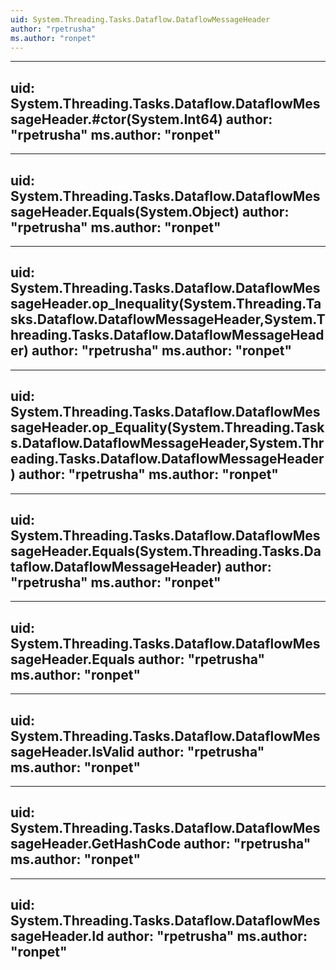 ```yaml
---
uid: System.Threading.Tasks.Dataflow.DataflowMessageHeader
author: "rpetrusha"
ms.author: "ronpet"
---
```


---
uid: System.Threading.Tasks.Dataflow.DataflowMessageHeader.#ctor(System.Int64)
author: "rpetrusha"
ms.author: "ronpet"
---

---
uid: System.Threading.Tasks.Dataflow.DataflowMessageHeader.Equals(System.Object)
author: "rpetrusha"
ms.author: "ronpet"
---

---
uid: System.Threading.Tasks.Dataflow.DataflowMessageHeader.op_Inequality(System.Threading.Tasks.Dataflow.DataflowMessageHeader,System.Threading.Tasks.Dataflow.DataflowMessageHeader)
author: "rpetrusha"
ms.author: "ronpet"
---

---
uid: System.Threading.Tasks.Dataflow.DataflowMessageHeader.op_Equality(System.Threading.Tasks.Dataflow.DataflowMessageHeader,System.Threading.Tasks.Dataflow.DataflowMessageHeader)
author: "rpetrusha"
ms.author: "ronpet"
---

---
uid: System.Threading.Tasks.Dataflow.DataflowMessageHeader.Equals(System.Threading.Tasks.Dataflow.DataflowMessageHeader)
author: "rpetrusha"
ms.author: "ronpet"
---

---
uid: System.Threading.Tasks.Dataflow.DataflowMessageHeader.Equals
author: "rpetrusha"
ms.author: "ronpet"
---

---
uid: System.Threading.Tasks.Dataflow.DataflowMessageHeader.IsValid
author: "rpetrusha"
ms.author: "ronpet"
---

---
uid: System.Threading.Tasks.Dataflow.DataflowMessageHeader.GetHashCode
author: "rpetrusha"
ms.author: "ronpet"
---

---
uid: System.Threading.Tasks.Dataflow.DataflowMessageHeader.Id
author: "rpetrusha"
ms.author: "ronpet"
---
